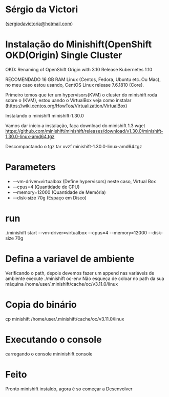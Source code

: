 # Sérgio da Victori 

(sergiodavictoria@hotmail.com)

# Instalação do Minishift(OpenShift OKD(Origin) Single Cluster
OKD: Renaming of OpenShift Origin with 3.10 Release Kubernetes 1.10


RECOMENDADO 16 GB RAM Linux (Centos, Fedora, Ubuntu etc..Ou Mac), no meu caso estou usando, CentOS Linux release 7.6.1810 (Core).

Primeiro temos que ter um hypervisors(KVM) o cluster do minishift roda sobre o (KVM), estou uando o VirtualBox veja como instalar (https://wiki.centos.org/HowTos/Virtualization/VirtualBox)


Instalando o minishift minishift-1.30.0

Vamos dar inicio a instalação, faça download do minishift 1.3
wget https://github.com/minishift/minishift/releases/download/v1.30.0/minishift-1.30.0-linux-amd64.tgz

Descompactando o tgz
tar xvzf  minishift-1.30.0-linux-amd64.tgz

# Parameters

* --vm-driver=virtualbox      (Define hypervisors) neste caso,  Virtual Box
* --cpus=4                    (Quantidade de CPU)
* --memory=12000              (Quantidade de Memória)
* --disk-size 70g             (Espaço em Disco)

# run
./minishift start --vm-driver=virtualbox --cpus=4 --memory=12000 --disk-size 70g


# Defina a variavel de ambiente
Verificando o path, depois devemos fazer um append nas variáveis de ambiente
execute ./minishift oc-env
Não esqueça de coloar no path da sua máquina /home/user/.minishift/cache/oc/v3.11.0/linux

# Copia do binário
cp minishift /home/user/.minishift/cache/oc/v3.11.0/linux

# Executando o console 
carregando o console mininishift console

# Feito
Pronto minishift instaldo, agora é so começar a Desenvolver
